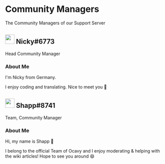 # Community Managers
The Community Managers of our Support Server


## <img src="https://cdn.discordapp.com/avatars/729343563401265193/009ddbb31824dca131de2d433b1d2ddb.png" width="30"/> Nicky#6773
Head Community Manager

### About Me
I'm Nicky from Germany.

I enjoy coding and translating. Nice to meet you 👋


## <img src="https://cdn.discordapp.com/embed/avatars/1.png" width="30"/> Shapp#8741
Team, Community Manager

### About Me
Hi, my name is Shapp 👋

I belong to the official Team of Ocavy and I enjoy moderating & helping with the wiki articles! Hope to see you around 😄
